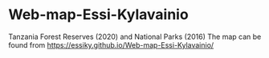 # Web-map-Essi-Kylavainio
Tanzania Forest Reserves (2020) and National Parks (2016)
The map can be found from https://essiky.github.io/Web-map-Essi-Kylavainio/
